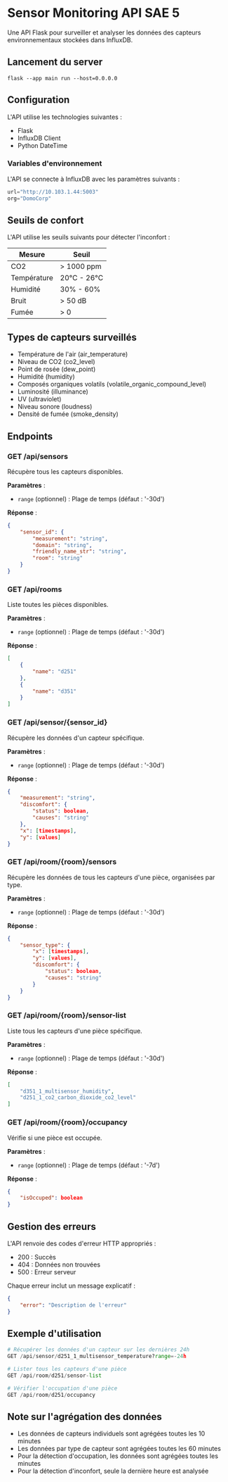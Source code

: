 # Sensor Monitoring API SAE 5 

Une API Flask pour surveiller et analyser les données des capteurs environnementaux stockées dans InfluxDB.

## Lancement du server

```shell 
flask --app main run --host=0.0.0.0
```

## Configuration

L'API utilise les technologies suivantes :
- Flask
- InfluxDB Client
- Python DateTime

### Variables d'environnement
L'API se connecte à InfluxDB avec les paramètres suivants :
```python
url="http://10.103.1.44:5003"
org="DomoCorp"
```

## Seuils de confort

L'API utilise les seuils suivants pour détecter l'inconfort :

| Mesure | Seuil |
|--------|--------|
| CO2 | > 1000 ppm |
| Température | 20°C - 26°C |
| Humidité | 30% - 60% |
| Bruit | > 50 dB |
| Fumée | > 0 |

## Types de capteurs surveillés

- Température de l'air (air_temperature)
- Niveau de CO2 (co2_level)
- Point de rosée (dew_point)
- Humidité (humidity)
- Composés organiques volatils (volatile_organic_compound_level)
- Luminosité (illuminance)
- UV (ultraviolet)
- Niveau sonore (loudness)
- Densité de fumée (smoke_density)

## Endpoints

### GET /api/sensors
Récupère tous les capteurs disponibles.

**Paramètres** :
- `range` (optionnel) : Plage de temps (défaut : '-30d')

**Réponse** :
```json
{
    "sensor_id": {
        "measurement": "string",
        "domain": "string",
        "friendly_name_str": "string",
        "room": "string"
    }
}
```

### GET /api/rooms
Liste toutes les pièces disponibles.

**Paramètres** :
- `range` (optionnel) : Plage de temps (défaut : '-30d')

**Réponse** :
```json
[
    {
        "name": "d251"
    },
    {
        "name": "d351"
    }
]
```

### GET /api/sensor/{sensor_id}
Récupère les données d'un capteur spécifique.

**Paramètres** :
- `range` (optionnel) : Plage de temps (défaut : '-30d')

**Réponse** :
```json
{
    "measurement": "string",
    "discomfort": {
        "status": boolean,
        "causes": "string"
    },
    "x": [timestamps],
    "y": [values]
}
```

### GET /api/room/{room}/sensors
Récupère les données de tous les capteurs d'une pièce, organisées par type.

**Paramètres** :
- `range` (optionnel) : Plage de temps (défaut : '-30d')

**Réponse** :
```json
{
    "sensor_type": {
        "x": [timestamps],
        "y": [values],
        "discomfort": {
            "status": boolean,
            "causes": "string"
        }
    }
}
```

### GET /api/room/{room}/sensor-list
Liste tous les capteurs d'une pièce spécifique.

**Paramètres** :
- `range` (optionnel) : Plage de temps (défaut : '-30d')

**Réponse** :
```json
[
    "d351_1_multisensor_humidity",
    "d251_1_co2_carbon_dioxide_co2_level"
]
```

### GET /api/room/{room}/occupancy
Vérifie si une pièce est occupée.

**Paramètres** :
- `range` (optionnel) : Plage de temps (défaut : '-7d')

**Réponse** :
```json
{
    "isOccuped": boolean
}
```

## Gestion des erreurs

L'API renvoie des codes d'erreur HTTP appropriés :
- 200 : Succès
- 404 : Données non trouvées
- 500 : Erreur serveur

Chaque erreur inclut un message explicatif :
```json
{
    "error": "Description de l'erreur"
}
```

## Exemple d'utilisation

```python
# Récupérer les données d'un capteur sur les dernières 24h
GET /api/sensor/d251_1_multisensor_temperature?range=-24h

# Lister tous les capteurs d'une pièce
GET /api/room/d251/sensor-list

# Vérifier l'occupation d'une pièce
GET /api/room/d251/occupancy
```

## Note sur l'agrégation des données

- Les données de capteurs individuels sont agrégées toutes les 10 minutes
- Les données par type de capteur sont agrégées toutes les 60 minutes
- Pour la détection d'occupation, les données sont agrégées toutes les minutes
- Pour la détection d'inconfort, seule la dernière heure est analysée